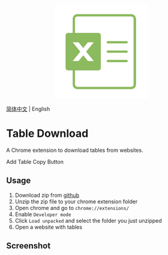<p align="center">
    <img
      src="img/icon128.png"
      alt="chrom-table-download"
      width="250"
    />
</p>


[简体中文](/README.zh-cn.md) | English
# Table Download
A Chrome extension to download tables from websites.

Add Table Copy Button 

## Usage
1. Download zip from [github](https://github.com/yazhangya/chrom-table-download/archive/refs/heads/master.zip)
2. Unzip the zip file to your chrome extension folder
3. Open chrome and go to `chrome://extensions/`
4. Enable `Developer mode`
5. Click `Load unpacked` and select the folder you just unzipped
6. Open a website with tables

## Screenshot
